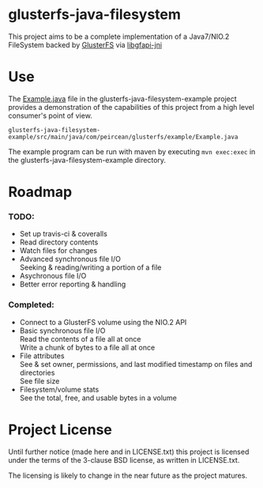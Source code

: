 # glusterfs-java-filesystem

This project aims to be a complete implementation of a Java7/NIO.2 FileSystem backed by
[GlusterFS](http://www.gluster.org/) via [libgfapi-jni](https://github.com/semiosis/libgfapi-jni)

# Use

The [Example.java](glusterfs-java-filesystem-example/src/main/java/com/peircean/glusterfs/example/Example.java) file in 
the glusterfs-java-filesystem-example project provides a demonstration of the capabilities of this project from a high 
level consumer's point of view.

`glusterfs-java-filesystem-example/src/main/java/com/peircean/glusterfs/example/Example.java`

The example program can be run with maven by executing `mvn exec:exec` in the glusterfs-java-filesystem-example directory.

# Roadmap

### TODO:

- Set up travis-ci & coveralls
- Read directory contents
- Watch files for changes
- Advanced synchronous file I/O   
    Seeking & reading/writing a portion of a file
- Asychronous file I/O
- Better error reporting & handling

### Completed:

- Connect to a GlusterFS volume using the NIO.2 API
- Basic synchronous file I/O   
    Read the contents of a file all at once   
    Write a chunk of bytes to a file all at once
- File attributes   
    See & set owner, permissions, and last modified timestamp on files and directories   
    See file size
- Filesystem/volume stats   
    See the total, free, and usable bytes in a volume

# Project License

Until further notice (made here and in LICENSE.txt) this project is licensed under the terms of the
3-clause BSD license, as written in LICENSE.txt.

The licensing is likely to change in the near future as the project matures.
